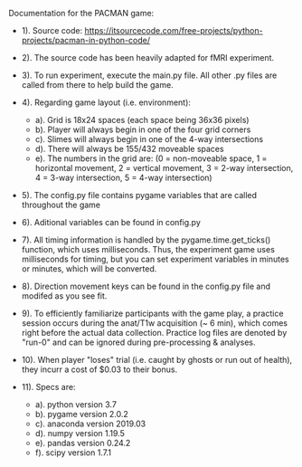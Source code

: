 Documentation for the PACMAN game:

- 1). Source code: https://itsourcecode.com/free-projects/python-projects/pacman-in-python-code/

- 2). The source code has been heavily adapted for fMRI experiment.

- 3). To run experiment, execute the main.py file. All other .py files are called from there to help build the game.

- 4). Regarding game layout (i.e. environment):
	- a). Grid is 18x24 spaces (each space being 36x36 pixels)
    - b). Player will always begin in one of the four grid corners
    - c). Slimes will always begin in one of the 4-way intersections
    - d). There will always be 155/432 moveable spaces
    - e). The numbers in the grid are: (0 = non-moveable space, 1 = horizontal movement, 2 = vertical movement, 3 = 2-way intersection, 4 = 3-way intersection, 5 = 4-way intersection)

- 5). The config.py file contains pygame variables that are called throughout the game

- 6). Aditional variables can be found in config.py

- 7). All timing information is handled by the pygame.time.get_ticks() function, which uses milliseconds. Thus, the experiment game uses milliseconds for timing, but you can set experiment variables in minutes or minutes, which will be converted.

- 8). Direction movement keys can be found in the config.py file and modifed as you see fit.

- 9). To efficiently familiarize participants with the game play, a practice session occurs during the anat/T1w acquisition (~ 6 min), which comes right before the actual data collection. Practice log files are denoted by "run-0" and can be ignored during pre-processing & analyses.

- 10). When player "loses" trial (i.e. caught by ghosts or run out of health), they incurr a cost of $0.03 to their bonus.

- 11). Specs are:
	- a). python version 3.7
	- b). pygame version 2.0.2
	- c). anaconda version 2019.03
	- d). numpy version 1.19.5
	- e). pandas version 0.24.2
	- f). scipy version 1.7.1
